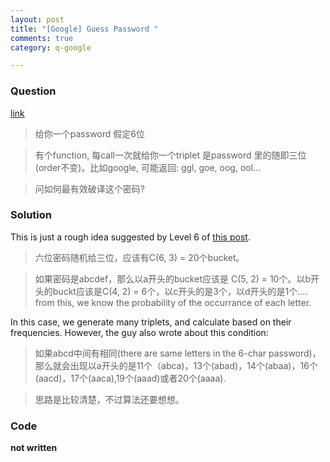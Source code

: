 ```yaml
---
layout: post
title: "[Google] Guess Password "
comments: true
category: q-google

---
```


### Question 

[link](http://www.mitbbs.com/article_t/JobHunting/32658281.html)

> 给你一个password 假定6位

> 有个function, 每call一次就给你一个triplet 是password 里的随即三位(order不变)。比如google, 可能返回: ggl, goe, oog, ool...

> 问如何最有效破译这个密码? 

### Solution

This is just a rough idea suggested by Level 6 of [this post](http://www.mitbbs.com/article_t/JobHunting/32658281.html). 

> 六位密码随机给三位，应该有C(6, 3) = 20个bucket。 

> 如果密码是abcdef，那么以a开头的bucket应该是 C(5, 2) = 10个。以b开头的buckt应该是C(4, 2) = 6个，以c开头的是3个，以d开头的是1个.... from this, we know the probability of the occurrance of each letter. 

In this case, we generate many triplets, and calculate based on their frequencies. However, the guy also wrote about this condition: 

> 如果abcd中间有相同(there are same letters in the 6-char password)，那么就会出现以a开头的是11个（abca)，13个(abad)，14个(abaa)，16个(aacd)，17个(aaca),19个(aaad)或者20个(aaaa). 

> 思路是比较清楚，不过算法还要想想。

### Code

__not written__
